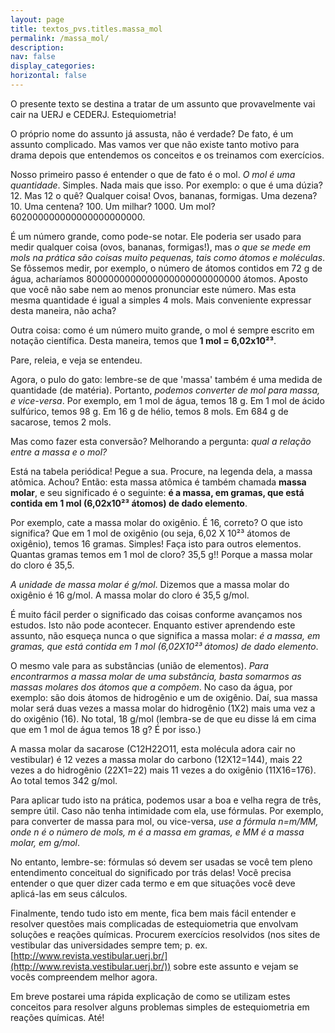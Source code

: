 ```yaml
---
layout: page
title: textos_pvs.titles.massa_mol
permalink: /massa_mol/
description: 
nav: false
display_categories:
horizontal: false
---
```


O presente texto se destina a tratar de um assunto que provavelmente vai cair na UERJ e CEDERJ. Estequiometria!

O próprio nome do assunto já assusta, não é verdade? De fato, é um assunto complicado. Mas vamos ver que não existe tanto motivo para drama depois que entendemos os conceitos e os treinamos com exercícios. 

Nosso primeiro passo é entender o que de fato é o mol. *O mol é uma quantidade*. Simples. Nada mais que isso. Por exemplo: o que é uma dúzia? 12. Mas 12 o quê? Qualquer coisa! Ovos, bananas, formigas. Uma dezena? 10. Uma centena? 100. Um milhar? 1000. Um mol? 602000000000000000000000.

É um número grande, como pode-se notar. Ele poderia ser usado para medir qualquer coisa (ovos, bananas, formigas!), mas *o que se mede em mols na prática são coisas muito pequenas, tais como átomos e moléculas*. Se fôssemos medir, por exemplo, o número de átomos contidos em 72 g de água, acharíamos 8000000000000000000000000000 átomos. Aposto que você não sabe nem ao menos pronunciar este número. Mas esta mesma quantidade é igual a simples 4 mols. Mais conveniente expressar desta maneira, não acha?

Outra coisa: como é um número muito grande, o mol é sempre escrito em notação científica. Desta maneira, temos que **1 mol =  6,02x10²³**.

Pare, releia, e veja se entendeu.

Agora, o pulo do gato: lembre-se de que 'massa' também é uma medida de quantidade (de matéria). Portanto, *podemos converter de mol para massa, e vice-versa*. Por exemplo, em 1 mol de água, temos 18 g. Em 1 mol de ácido sulfúrico, temos 98 g. Em 16 g de hélio, temos 8 mols. Em 684 g de sacarose, temos 2 mols.

Mas como fazer esta conversão? Melhorando a pergunta: *qual a relação entre a massa e o mol?* 

Está na tabela periódica! Pegue a sua. Procure, na legenda dela, a massa atômica. Achou? Então: esta massa atômica é também chamada **massa molar**, e seu significado é o seguinte: **é a massa, em gramas,  que está contida em 1 mol (6,02x10²³ átomos) de dado elemento**.

Por exemplo, cate a massa molar do oxigênio. É 16, correto? O que isto significa? Que em 1 mol de oxigênio (ou seja, 6,02 X 10²³ átomos de oxigênio), temos 16 gramas. Simples! Faça isto para outros elementos. Quantas gramas temos em 1 mol de cloro? 35,5 g!! Porque a massa molar do cloro é 35,5.

*A unidade de massa molar é g/mol*. Dizemos que a massa molar do oxigênio é 16 g/mol. A massa molar do cloro é 35,5 g/mol.

É muito fácil perder o significado das coisas conforme avançamos nos estudos. Isto não pode acontecer. Enquanto estiver aprendendo este assunto, não esqueça nunca o que significa a massa molar: *é a massa, em gramas, que está contida em 1 mol (6,02X10²³ átomos) de dado elemento*.

O mesmo vale para as substâncias (união de elementos). *Para encontrarmos a massa molar de uma substância, basta somarmos as massas molares dos átomos que a compõem*. No caso da água, por exemplo: são dois átomos de hidrogênio e um de oxigênio. Daí, sua massa molar será duas vezes a massa molar do hidrogênio (1X2) mais uma vez a do oxigênio (16). No total, 18 g/mol (lembra-se de que eu disse lá em cima que em 1 mol de água temos 18 g? É por isso.)

A massa molar da sacarose (C12H22O11, esta molécula adora cair no vestibular) é 12 vezes a massa molar do carbono (12X12=144), mais 22 vezes a do hidrogênio (22X1=22) mais 11 vezes a do oxigênio (11X16=176). Ao total temos 342 g/mol.

Para aplicar tudo isto na prática, podemos usar a boa e velha regra de três, sempre útil. Caso não tenha intimidade com ela, use fórmulas. Por exemplo, para converter de massa para mol, ou vice-versa, *use a fórmula n=m/MM, onde n é o número de mols, m é a massa em gramas, e MM é a massa molar, em g/mol*. 

No entanto, lembre-se: fórmulas só devem ser usadas se você tem pleno entendimento conceitual do significado por trás delas! Você precisa entender o que quer dizer cada termo e em que situações você deve aplicá-las em seus cálculos. 

Finalmente, tendo tudo isto em mente, fica bem mais fácil entender e resolver questões mais complicadas de estequiometria que envolvam soluções e reações químicas. Procurem exercícios resolvidos (nos sites de vestibular das universidades sempre tem; p. ex. [http://www.revista.vestibular.uerj.br/](http://www.revista.vestibular.uerj.br/)) sobre este assunto e vejam se vocês compreendem melhor agora. 

Em breve postarei uma rápida explicação de como se utilizam estes conceitos para resolver alguns problemas simples de estequiometria em reações químicas. Até!